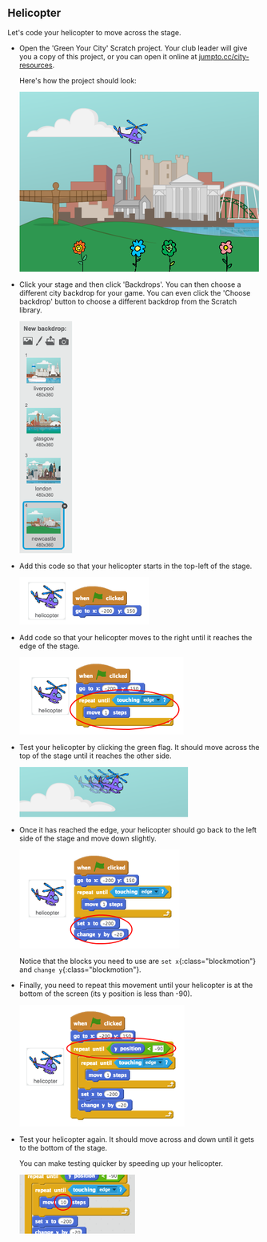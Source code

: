 ## Helicopter

Let's code your helicopter to move across the stage.



+ Open the 'Green Your City' Scratch project. Your club leader will give you a copy of this project, or you can open it online at <a href="http://jumpto.cc/city-resources" target="_blank">jumpto.cc/city-resources</a>.

	Here's how the project should look:

	![screenshot](images/flowers-start.png)

+ Click your stage and then click 'Backdrops'. You can then choose a different city backdrop for your game. You can even click the 'Choose backdrop' button to choose a different backdrop from the Scratch library.

	![screenshot](images/flowers-backdrop.png)

+ Add this code so that your helicopter starts in the top-left of the stage.

	![screenshot](images/flowers-helicopter-goto.png)

+ Add code so that your helicopter moves to the right until it reaches the edge of the stage.

	![screenshot](images/flowers-helicopter-move.png)

+ Test your helicopter by clicking the green flag. It should move across the top of the stage until it reaches the other side.

	![screenshot](images/flowers-helicopter-move-test.png)

+ Once it has reached the edge, your helicopter should go back to the left side of the stage and move down slightly.

 	![screenshot](images/flowers-helicopter-y.png)

 	Notice that the blocks you need to use are `set x`{:class="blockmotion"} and `change y`{:class="blockmotion"}.

+ Finally, you need to repeat this movement until your helicopter is at the bottom of the screen (its y position is less than -90).

 	![screenshot](images/flowers-helicopter-repeat.png)

+ Test your helicopter again. It should move across and down until it gets to the bottom of the stage.

	You can make testing quicker by speeding up your helicopter.

	 ![screenshot](images/flowers-helicopter-movement-test.png)




